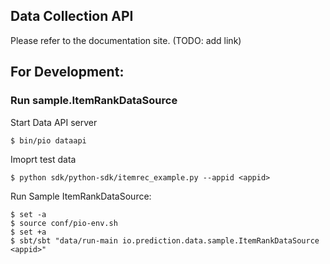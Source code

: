 ## Data Collection API

Please refer to the documentation site. (TODO: add link)

## For Development:

### Run sample.ItemRankDataSource

Start Data API server
```
$ bin/pio dataapi
```

Imoprt test data
```
$ python sdk/python-sdk/itemrec_example.py --appid <appid>
```

Run Sample ItemRankDataSource:
```
$ set -a
$ source conf/pio-env.sh
$ set +a
$ sbt/sbt "data/run-main io.prediction.data.sample.ItemRankDataSource <appid>"
```
